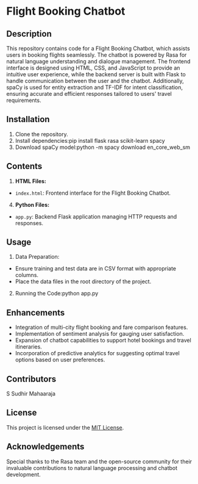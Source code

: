 # Flight Booking Chatbot

## Description
This repository contains code for a Flight Booking Chatbot, which assists users in booking flights seamlessly. The chatbot is powered by Rasa for natural language understanding and dialogue management. The frontend interface is designed using HTML, CSS, and JavaScript to provide an intuitive user experience, while the backend server is built with Flask to handle communication between the user and the chatbot. Additionally, spaCy is used for entity extraction and TF-IDF for intent classification, ensuring accurate and efficient responses tailored to users' travel requirements.

## Installation
1. Clone the repository.
2. Install dependencies:pip install flask rasa scikit-learn spacy
3. Download spaCy model:python -m spacy download en_core_web_sm



## Contents
1. **HTML Files:**
- `index.html`: Frontend interface for the Flight Booking Chatbot.

4. **Python Files:**
- `app.py`: Backend Flask application managing HTTP requests and responses.


## Usage
1. Data Preparation:
- Ensure training and test data are in CSV format with appropriate columns.
- Place the data files in the root directory of the project.

2. Running the Code:python app.py


## Enhancements
- Integration of multi-city flight booking and fare comparison features.
- Implementation of sentiment analysis for gauging user satisfaction.
- Expansion of chatbot capabilities to support hotel bookings and travel itineraries.
- Incorporation of predictive analytics for suggesting optimal travel options based on user preferences.

## Contributors
S Sudhir Mahaaraja

## License
This project is licensed under the [MIT License](https://opensource.org/licenses/MIT).

## Acknowledgements
Special thanks to the Rasa team and the open-source community for their invaluable contributions to natural language processing and chatbot development.


